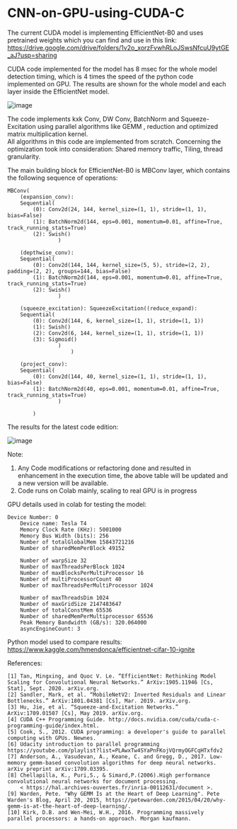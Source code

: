 # CNN-on-GPU-using-CUDA-C

The current CUDA model is implementing EfficientNet-B0 and uses pretrained weights which you can find and use in this link:
https://drive.google.com/drive/folders/1v2o_xorzFvwhRLoJSwsNfcuU9ytGE_aJ?usp=sharing

CUDA code implemented for the model has 8 msec for the whole model detection timing, which is 4 times the speed of the python code implemented on GPU. The results are shown for the whole model and each layer inside the EfficientNet model.


![image](https://user-images.githubusercontent.com/20490432/127180264-6928bbb2-de7b-477f-9cda-b5e273da9c81.png)


The code implements kxk Conv, DW Conv, BatchNorm and Squeeze-Excitation using parallel algorithms like GEMM , reduction and optimized matrix multiplication kernel.       
All algorithms in this code are implemented from scratch. Concerning the optimization took into consideration: Shared memory traffic, Tiling, thread granularity. 

The main building block for EfficientNet-B0 is MBConv layer, which contains the following sequence of operations:

	MBConv(
		(expansion_conv): 
		Sequential(
			(0): Conv2d(24, 144, kernel_size=(1, 1), stride=(1, 1), bias=False)
			(1): BatchNorm2d(144, eps=0.001, momentum=0.01, affine=True, track_running_stats=True)
			(2): Swish()
					)
					
		(depthwise_conv): 
		Sequential(
			(0): Conv2d(144, 144, kernel_size=(5, 5), stride=(2, 2), padding=(2, 2), groups=144, bias=False)
			(1): BatchNorm2d(144, eps=0.001, momentum=0.01, affine=True, track_running_stats=True)
			(2): Swish()
					)
     
		(squeeze_excitation): SqueezeExcitation((reduce_expand): 
		Sequential(
			(0): Conv2d(144, 6, kernel_size=(1, 1), stride=(1, 1))
			(1): Swish()
			(2): Conv2d(6, 144, kernel_size=(1, 1), stride=(1, 1))
			(3): Sigmoid()
					)
						)
						
		(project_conv): 
		Sequential(
			(0): Conv2d(144, 40, kernel_size=(1, 1), stride=(1, 1), bias=False)
			(1): BatchNorm2d(40, eps=0.001, momentum=0.01, affine=True, track_running_stats=True)
					)
					
			)
   
   
The results for the latest code edition: 

![image](https://drive.google.com/uc?export=view&id=1Nymz532z4F1H511pbAH4StuK_O5snHJd)

Note:      
1. Any Code modifications or refactoring done and resulted in enhancement in the execution time, the above table will be updated and a new version will be available.
2. Code runs on Colab mainly, scaling to real GPU is in progress

GPU details used in colab for testing the model:                               

    Device Number: 0   
        Device name: Tesla T4                      
        Memory Clock Rate (KHz): 5001000           
        Memory Bus Width (bits): 256               
        Number of totalGlobalMem 15843721216       
        Number of sharedMemPerBlock 49152          
                                                   
        Number of warpSize 32                      
        Number of maxThreadsPerBlock 1024          
        Number of maxBlocksPerMultiProcessor 16    
        Number of multiProcessorCount 40           
        Number of maxThreadsPerMultiProcessor 1024 
                          
        Number of maxThreadsDim 1024               
        Number of maxGridSize 2147483647           
        Number of totalConstMem 65536              
        Number of sharedMemPerMultiprocessor 65536 
        Peak Memory Bandwidth (GB/s): 320.064000   
        asyncEngineCount: 3                        
                                                                                                          
Python model used to compare results:                
https://www.kaggle.com/hmendonca/efficientnet-cifar-10-ignite

References:

	[1] Tan, Mingxing, and Quoc V. Le. “EfficientNet: Rethinking Model Scaling for Convolutional Neural Networks.” ArXiv:1905.11946 [Cs, Stat], Sept. 2020. arXiv.org.      
	[2] Sandler, Mark, et al. “MobileNetV2: Inverted Residuals and Linear Bottlenecks.” ArXiv:1801.04381 [Cs], Mar. 2019. arXiv.org.        
	[3] Hu, Jie, et al. “Squeeze-and-Excitation Networks.” ArXiv:1709.01507 [Cs], May 2019. arXiv.org.        
	[4] CUDA C++ Programming Guide. http://docs.nvidia.com/cuda/cuda-c-programming-guide/index.html.              
	[5] Cook, S., 2012. CUDA programming: a developer's guide to parallel computing with GPUs. Newnes.                       
	[6] Udacity introduction to parallel programming https://youtube.com/playlist?list=PLAwxTw4SYaPnFKojVQrmyOGFCqHTxfdv2                         
	[7] Anderson, A., Vasudevan, A., Keane, C. and Gregg, D., 2017. Low-memory gemm-based convolution algorithms for deep neural networks. arXiv preprint arXiv:1709.03395.        
	[8] Chellapilla, K., Puri,S., & Simard,P.(2006).High performance convolutional neural networks for document processing.
		< https://hal.archives-ouvertes.fr/inria-00112631/document >.                                            
	[9] Warden, Pete. "Why GEMM Is at the Heart of Deep Learning". Pete Warden's Blog, April 20, 2015, https://petewarden.com/2015/04/20/why-gemm-is-at-the-heart-of-deep-learning/.       
	[10] Kirk, D.B. and Wen-Mei, W.H., 2016. Programming massively parallel processors: a hands-on approach. Morgan kaufmann.             
 
